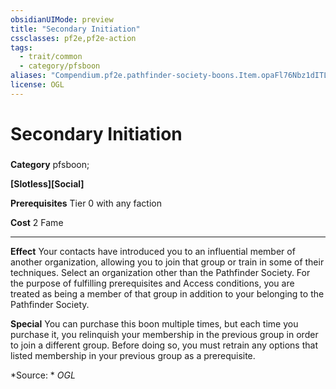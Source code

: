 ```yaml
---
obsidianUIMode: preview
title: "Secondary Initiation"
cssclasses: pf2e,pf2e-action
tags:
  - trait/common
  - category/pfsboon
aliases: "Compendium.pf2e.pathfinder-society-boons.Item.opaFl76Nbz1dITLz"
license: OGL
---
```

# Secondary Initiation

### 

**Category** pfsboon; 




**\[Slotless\]\[Social\]**

**Prerequisites** Tier 0 with any faction

**Cost** 2 Fame

* * *

**Effect** Your contacts have introduced you to an influential member of another organization, allowing you to join that group or train in some of their techniques. Select an organization other than the Pathfinder Society. For the purpose of fulfilling prerequisites and Access conditions, you are treated as being a member of that group in addition to your belonging to the Pathfinder Society.

**Special** You can purchase this boon multiple times, but each time you purchase it, you relinquish your membership in the previous group in order to join a different group. Before doing so, you must retrain any options that listed membership in your previous group as a prerequisite.

*Source: *
*OGL*
